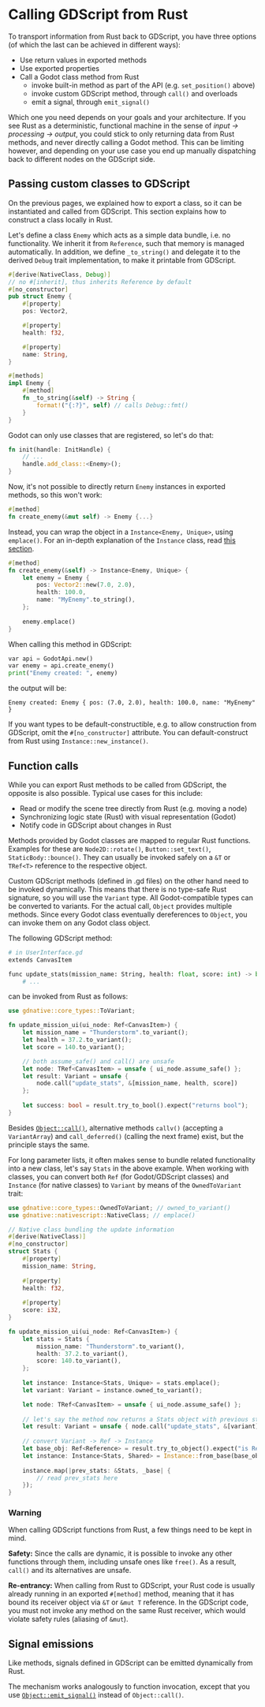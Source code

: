 
# Calling GDScript from Rust

To transport information from Rust back to GDScript, you have three options (of which the last can be achieved in different ways):

* Use return values in exported methods
* Use exported properties
* Call a Godot class method from Rust
    * invoke built-in method as part of the API (e.g. `set_position()` above)
    * invoke custom GDScript method, through `call()` and overloads
    * emit a signal, through `emit_signal()`

Which one you need depends on your goals and your architecture. If you see Rust as a deterministic, functional machine in the sense of _input -> processing -> output_, you could stick to only returning data from Rust methods, and never directly calling a Godot method. This can be limiting however, and depending on your use case you end up manually dispatching back to different nodes on the GDScript side.


## Passing custom classes to GDScript

On the previous pages, we explained how to export a class, so it can be instantiated and called from GDScript. This section explains how to construct a class locally in Rust.

Let's define a class `Enemy` which acts as a simple data bundle, i.e. no functionality. We inherit it from `Reference`, such that memory is managed automatically. In addition, we define `_to_string()` and delegate it to the derived `Debug` trait implementation, to make it printable from GDScript.

```rust
#[derive(NativeClass, Debug)]
// no #[inherit], thus inherits Reference by default
#[no_constructor]
pub struct Enemy {
    #[property]
    pos: Vector2,

    #[property]
    health: f32,

    #[property]
    name: String,
}

#[methods]
impl Enemy {
    #[method]
    fn _to_string(&self) -> String {
        format!("{:?}", self) // calls Debug::fmt()
    }
}
```
Godot can only use classes that are registered, so let's do that:
```rust
fn init(handle: InitHandle) {
    // ...
    handle.add_class::<Enemy>();
}
```
Now, it's not possible to directly return `Enemy` instances in exported methods, so this won't work:
```rust
#[method]
fn create_enemy(&mut self) -> Enemy {...}
```
Instead, you can wrap the object in a `Instance<Enemy, Unique>`, using `emplace()`. For an in-depth explanation of the `Instance` class, read [this section](../gdnative-overview/wrappers.md#instance-reference-with-attached-rust-class).
```rust
#[method]
fn create_enemy(&self) -> Instance<Enemy, Unique> {
    let enemy = Enemy {
        pos: Vector2::new(7.0, 2.0),
        health: 100.0,
        name: "MyEnemy".to_string(),
    };
    
    enemy.emplace()
}
```

When calling this method in GDScript:
```python
var api = GodotApi.new()
var enemy = api.create_enemy()
print("Enemy created: ", enemy)
```
the output will be:
``` 
Enemy created: Enemy { pos: (7.0, 2.0), health: 100.0, name: "MyEnemy" }
```

If you want types to be default-constructible, e.g. to allow construction from GDScript, omit the `#[no_constructor]` attribute. You can default-construct from Rust using `Instance::new_instance()`.


## Function calls

While you can export Rust methods to be called from GDScript, the opposite is also possible. Typical use cases for this include:

* Read or modify the scene tree directly from Rust (e.g. moving a node)
* Synchronizing logic state (Rust) with visual representation (Godot)
* Notify code in GDScript about changes in Rust

Methods provided by Godot classes are mapped to regular Rust functions. Examples for these are `Node2D::rotate()`, `Button::set_text()`, `StaticBody::bounce()`. They can usually be invoked safely on a `&T` or `TRef<T>` reference to the respective object.

Custom GDScript methods (defined in .gd files) on the other hand need to be invoked dynamically. This means that there is no type-safe Rust signature, so you will use the `Variant` type. All Godot-compatible types can be converted to variants. For the actual call, `Object` provides multiple methods. Since every Godot class eventually dereferences to `Object`, you can invoke them on any Godot class object.

The following GDScript method:
```python
# in UserInterface.gd
extends CanvasItem

func update_stats(mission_name: String, health: float, score: int) -> bool:
    # ...
```
can be invoked from Rust as follows:
```rust
use gdnative::core_types::ToVariant;

fn update_mission_ui(ui_node: Ref<CanvasItem>) {
    let mission_name = "Thunderstorm".to_variant();
    let health = 37.2.to_variant();
    let score = 140.to_variant();

    // both assume_safe() and call() are unsafe
    let node: TRef<CanvasItem> = unsafe { ui_node.assume_safe() };
    let result: Variant = unsafe {
        node.call("update_stats", &[mission_name, health, score])
    };
  
    let success: bool = result.try_to_bool().expect("returns bool");
}
```

Besides [`Object::call()`](https://docs.rs/gdnative/latest/gdnative/api/struct.Object.html#method.call), alternative methods `callv()` (accepting a `VariantArray`) and `call_deferred()` (calling the next frame) exist, but the principle stays the same.

For long parameter lists, it often makes sense to bundle related functionality into a new class, let's say `Stats` in the above example. When working with classes, you can convert both `Ref` (for Godot/GDScript classes) and `Instance` (for native classes) to `Variant` by means of the `OwnedToVariant` trait:

```rust
use gdnative::core_types::OwnedToVariant; // owned_to_variant()
use gdnative::nativescript::NativeClass; // emplace()

// Native class bundling the update information
#[derive(NativeClass)]
#[no_constructor]
struct Stats {
    #[property]
    mission_name: String,
  
    #[property]
    health: f32,
  
    #[property]
    score: i32,
}

fn update_mission_ui(ui_node: Ref<CanvasItem>) {
    let stats = Stats {
        mission_name: "Thunderstorm".to_variant(),
        health: 37.2.to_variant(),
        score: 140.to_variant(),      
    };
  
    let instance: Instance<Stats, Unique> = stats.emplace();
    let variant: Variant = instance.owned_to_variant();

    let node: TRef<CanvasItem> = unsafe { ui_node.assume_safe() };
    
    // let's say the method now returns a Stats object with previous stats
    let result: Variant = unsafe { node.call("update_stats", &[variant]) };
  
    // convert Variant -> Ref -> Instance
    let base_obj: Ref<Reference> = result.try_to_object().expect("is Reference");
    let instance: Instance<Stats, Shared> = Instance::from_base(base_obj).unwrap();
    
    instance.map(|prev_stats: &Stats, _base| {
        // read prev_stats here
    });
}
```

### Warning

When calling GDScript functions from Rust, a few things need to be kept in mind.

**Safety:** Since the calls are dynamic, it is possible to invoke any other functions through them, including unsafe ones like `free()`. As a result, `call()` and its alternatives are unsafe.

**Re-entrancy:** When calling from Rust to GDScript, your Rust code is usually already running in an exported `#[method]` method, meaning that it has bound its receiver object via `&T` or `&mut T` reference. In the GDScript code, you must not invoke any method on the same Rust receiver, which would violate safety rules (aliasing of `&mut`).


## Signal emissions

Like methods, signals defined in GDScript can be emitted dynamically from Rust.

The mechanism works analogously to function invocation, except that you use [`Object::emit_signal()`](https://docs.rs/gdnative/latest/gdnative/api/struct.Object.html#method.emit_signal) instead of `Object::call()`.